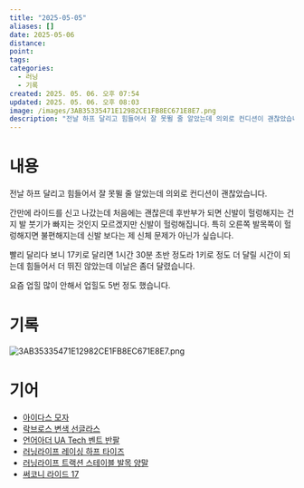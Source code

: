 ```yaml
---
title: "2025-05-05"
aliases: []
date: 2025-05-06
distance:
point:
tags:
categories:
  - 러닝
  - 기록
created: 2025. 05. 06. 오후 07:54
updated: 2025. 05. 06. 오후 08:03
image: /images/3AB35335471E12982CE1FB8EC671E8E7.png
description: "전날 하프 달리고 힘들어서 잘 못뛸 줄 알았는데 의외로 컨디션이 괜찮았습니다. 간만에 라이드를 신고 나갔는데 처음에는 괜찮은데 후반부가 되면 신발이 헐렁해지는 건지 발 붓기가 빠지는 것인지 모르겠지만 신발이 헐렁해집니다. 특히 오른쪽 발목쪽이 헐렁해지면 불편해지는데 신발 보다는 제 신체"
---
```


# 내용

전날 하프 달리고 힘들어서 잘 못뛸 줄 알았는데 의외로 컨디션이 괜찮았습니다.

간만에 라이드를 신고 나갔는데 처음에는 괜찮은데 후반부가 되면 신발이 헐렁해지는 건지 발 붓기가 빠지는 것인지 모르겠지만 신발이 헐렁해집니다. 특히 오른쪽 발목쪽이 헐렁해지면 불편해지는데 신발 보다는 제 신체 문제가 아닌가 싶습니다.

빨리 달리다 보니 17키로 달리면 1시간 30분 초반 정도라 1키로 정도 더 달릴 시간이 되는데 힘들어서 더 뛰진 않았는데 이날은 좀더 달렸습니다.

요즘 업힐 많이 안해서 업힐도 5번 정도 했습니다.

# 기록

![3AB35335471E12982CE1FB8EC671E8E7.png](/images/3AB35335471E12982CE1FB8EC671E8E7.png)

# 기어

- [아이다스 모자](/posts/아이다스-모자)
- [락브로스 변색 선글라스](/posts/락브로스-변색-선글라스)
- [언어아더 UA Tech 벤트 반팔](/posts/언어아더-ua-tech-벤트-반팔)
- [러닝라이프 레이싱 하프 타이즈](/posts/러닝라이프-레이싱-하프-타이즈)
- [러닝라이프 트랙션 스테이블 발목 양말](/posts/러닝라이프-트랙션-스테이블-발목-양말)
- [써코니 라이드 17](/posts/써코니-라이드-17)
